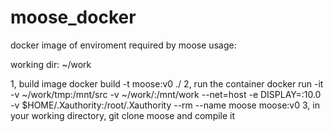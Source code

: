 # moose_docker
docker image of enviroment required by moose
usage:

working dir: ~/work

1, build image
docker build -t moose:v0 ./
2, run the container
docker run -it -v ~/work/tmp:/mnt/src -v ~/work/:/mnt/work --net=host  -e DISPLAY=:10.0  -v $HOME/.Xauthority:/root/.Xauthority --rm  --name moose moose:v0
3, in your working directory, git clone moose and compile it
